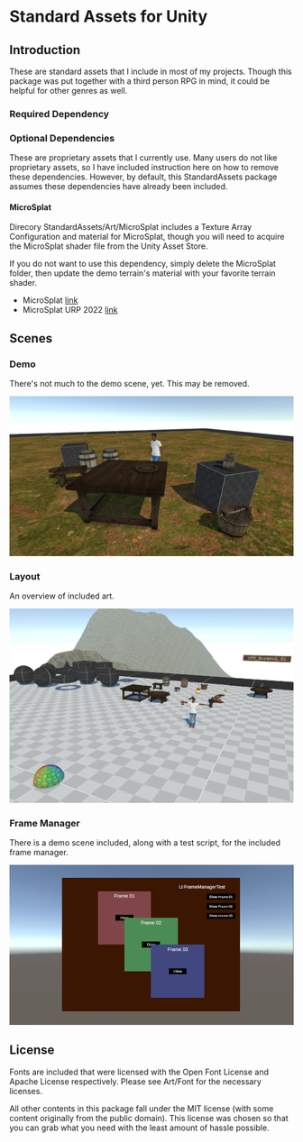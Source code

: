 # Standard Assets for Unity

## Introduction

These are standard assets that I include in most of my projects. Though this package was put together with a third person RPG in mind, it could be helpful for other genres as well.

### Required Dependency

### Optional Dependencies

These are proprietary assets that I currently use. Many users do not like proprietary assets, so I have included instruction here on how to remove these dependencies. However, by default, this StandardAssets package assumes these dependencies have already been included.

#### MicroSplat

Direcory StandardAssets/Art/MicroSplat includes a Texture Array Configuration and material for MicroSplat, though you will need to acquire the MicroSplat shader file from the Unity Asset Store.

If you do not want to use this dependency, simply delete the MicroSplat folder, then update the demo terrain's material with your favorite terrain shader.

- MicroSplat [link](https://assetstore.unity.com/packages/tools/terrain/microsplat-96478)
- MicroSplat URP 2022 [link](https://assetstore.unity.com/packages/tools/terrain/microsplat-urp-2022-support-244845)

## Scenes

### Demo

There's not much to the demo scene, yet. This may be removed.

![Demo](./Documentation/Image/Demo.png)

### Layout

An overview of included art.

![Layout](./Documentation/Image/Layout.png)

### Frame Manager

There is a demo scene included, along with a test script, for the included frame manager.

![Frame Manager](./Documentation/Image/FrameManager.png)

## License

Fonts are included that were licensed with the Open Font License and Apache License respectively. Please see Art/Font for the necessary licenses.

All other contents in this package fall under the MIT license (with some content originally from the public domain). This license was chosen so that you can grab what you need with the least amount of hassle possible.
